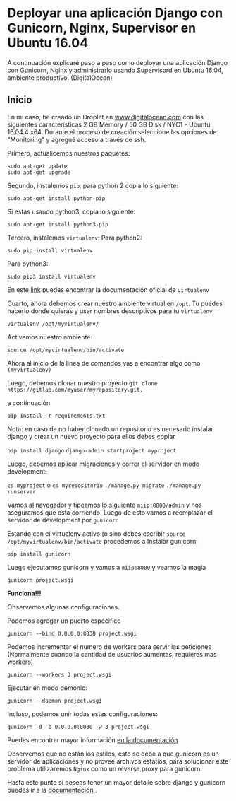 # Deployar una aplicación Django con Gunicorn, Nginx, Supervisor en Ubuntu 16.04

A continuación explicaré paso a paso como deployar una aplicación Django con Gunicorn, Nginx y administrarlo usando Supervisord en Ubuntu 16.04, ambiente productivo. (DigitalOcean)

## Inicio

En mi caso, he creado un Droplet en www.digitalocean.com con las siguientes características 2 GB Memory / 50 GB Disk / NYC1 - Ubuntu 16.04.4 x64. Durante el proceso de creación seleccione las opciones de "Monitoring" y agregué acceso a través de ssh.

Primero, actualicemos nuestros paquetes:

    sudo apt-get update
    sudo apt-get upgrade

Segundo, instalemos  `pip`. para python 2 copia lo siguiente:

    sudo apt-get install python-pip

Si estas usando python3, copia lo siguiente:

    sudo apt-get install python3-pip

Tercero, instalemos  `virtualenv`: 
Para python2:

    sudo pip install virtualenv

Para python3:

    sudo pip3 install virtualenv
    
En este [link](https://virtualenv.pypa.io/en/stable/) puedes encontrar la documentación oficial de `virtualenv` 

Cuarto, ahora debemos crear nuestro ambiente virtual en `/opt`. Tu puedes hacerlo donde quieras y usar nombres descriptivos para tu `virtualenv` 

    virtualenv /opt/myvirtualenv/

Activemos nuestro ambiente:

    source /opt/myvirtualenv/bin/activate

Ahora al inicio de la linea de comandos vas a encontrar algo como  `(myvirtualenv)`

Luego, debemos clonar nuestro proyecto  `git clone https://gitlab.com/myuser/myrepository.git,`

a continuación

`pip install -r requirements.txt`

Nota: en caso de no haber clonado un repositorio es necesario instalar django y crear un nuevo proyecto para ellos debes copiar

`pip install django`
`django-admin startproject myproject`

Luego, debemos aplicar migraciones y correr el servidor en modo development:

`cd myproject` o `cd myrepositorio`
`./manage.py migrate`
`./manage.py runserver`

Vamos al navegador y tipeamos lo siguiente  `miip:8000/admin`  y nos aseguramos que esta corriendo. Luego de esto vamos a reemplazar el servidor de development por `gunicorn`

Estando con el virtualenv activo (o sino debes escribir `source /opt/myvirtualenv/bin/activate` procedemos a Instalar gunicorn:

`pip install gunicorn`

Luego ejecutamos gunicorn y vamos a  `miip:8000` y veamos la magia

`gunicorn project.wsgi`

**Funciona!!!**

Observemos algunas configuraciones.

Podemos agregar un puerto especifico

`gunicorn --bind 0.0.0.0:8030 project.wsgi`

Podemos incrementar el numero de workers para servir las peticiones (Normalmente cuando la cantidad de usuarios aumentas, requieres mas workers)

`gunicorn --workers 3 project.wsgi`

Ejecutar en modo demonio:

`gunicorn --daemon project.wsgi`

Incluso, podemos unir todas estas configuraciones: 

`gunicorn -d -b 0.0.0.0:8030 -w 3 project.wsgi`

Puedes encontrar mayor información  [en la documentación](http://docs.gunicorn.org/en/stable/run.html#commonly-used-arguments)

Observemos que no están los estilos, esto se debe a que gunicorn es un servidor de aplicaciones y no provee archivos estatios, para solucionar este problema utilizaremos  `Nginx`  como un reverse proxy para gunicorn. 

Hasta este punto si deseas tener un mayor detalle sobre django y gunicorn puedes ir a la  [documentación](http://docs.gunicorn.org/en/stable/) .

